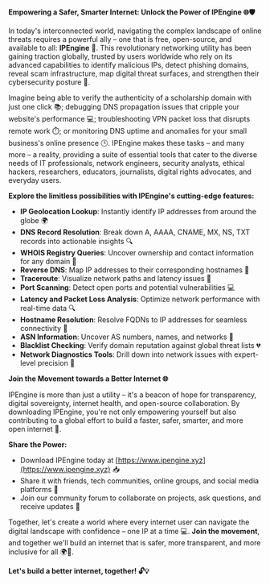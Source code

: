 **Empowering a Safer, Smarter Internet: Unlock the Power of IPEngine 🌐🛡️**

In today's interconnected world, navigating the complex landscape of online threats requires a powerful ally – one that is free, open-source, and available to all: **IPEngine** 🚀. This revolutionary networking utility has been gaining traction globally, trusted by users worldwide who rely on its advanced capabilities to identify malicious IPs, detect phishing domains, reveal scam infrastructure, map digital threat surfaces, and strengthen their cybersecurity posture 🔐.

Imagine being able to verify the authenticity of a scholarship domain with just one click 📚; debugging DNS propagation issues that cripple your website's performance 💻; troubleshooting VPN packet loss that disrupts remote work ⏱️; or monitoring DNS uptime and anomalies for your small business's online presence 🕒. IPEngine makes these tasks – and many more – a reality, providing a suite of essential tools that cater to the diverse needs of IT professionals, network engineers, security analysts, ethical hackers, researchers, educators, journalists, digital rights advocates, and everyday users.

**Explore the limitless possibilities with IPEngine's cutting-edge features:**

* **IP Geolocation Lookup**: Instantly identify IP addresses from around the globe 🌍
* **DNS Record Resolution**: Break down A, AAAA, CNAME, MX, NS, TXT records into actionable insights 🔍
* **WHOIS Registry Queries**: Uncover ownership and contact information for any domain 📡
* **Reverse DNS**: Map IP addresses to their corresponding hostnames 🚀
* **Traceroute**: Visualize network paths and latency issues 🔴
* **Port Scanning**: Detect open ports and potential vulnerabilities 💻
* **Latency and Packet Loss Analysis**: Optimize network performance with real-time data 🔍
* **Hostname Resolution**: Resolve FQDNs to IP addresses for seamless connectivity 📡
* **ASN Information**: Uncover AS numbers, names, and networks 👥
* **Blacklist Checking**: Verify domain reputation against global threat lists 💔
* **Network Diagnostics Tools**: Drill down into network issues with expert-level precision 🔧

**Join the Movement towards a Better Internet 🌐**

IPEngine is more than just a utility – it's a beacon of hope for transparency, digital sovereignty, internet health, and open-source collaboration. By downloading IPEngine, you're not only empowering yourself but also contributing to a global effort to build a faster, safer, smarter, and more open internet 🔑.

**Share the Power:**

* Download IPEngine today at [https://www.ipengine.xyz](https://www.ipengine.xyz) 📥
* Share it with friends, tech communities, online groups, and social media platforms 🤝
* Join our community forum to collaborate on projects, ask questions, and receive updates 🔗

Together, let's create a world where every internet user can navigate the digital landscape with confidence – one IP at a time 💻. **Join the movement**, and together we'll build an internet that is safer, more transparent, and more inclusive for all 🌍👥.

**Let's build a better internet, together! 🔓💡**